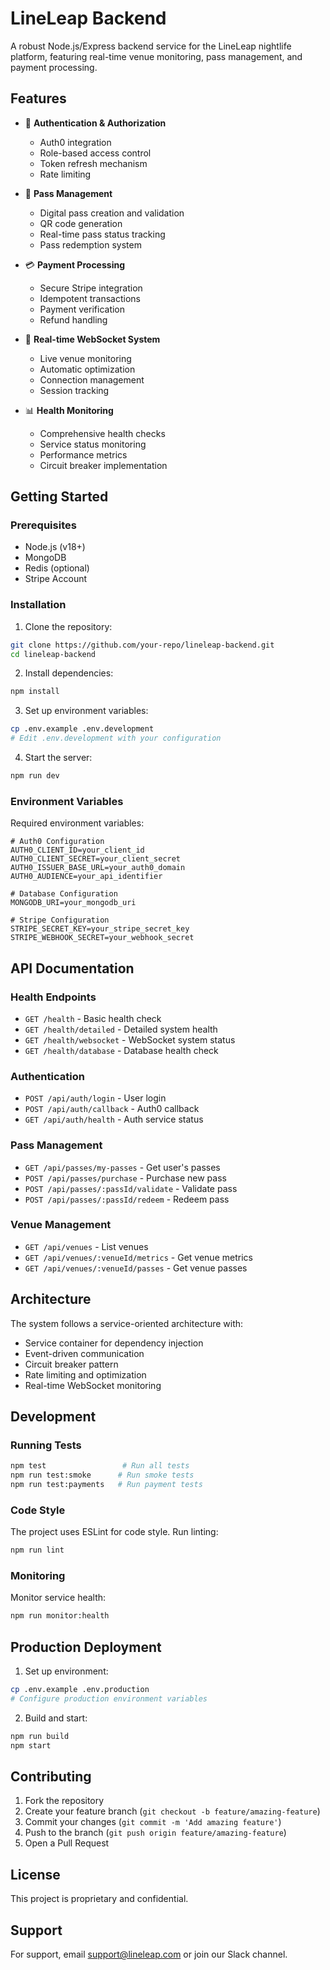 # LineLeap Backend

A robust Node.js/Express backend service for the LineLeap nightlife platform, featuring real-time venue monitoring, pass management, and payment processing.

## Features

- 🔐 **Authentication & Authorization**
  - Auth0 integration
  - Role-based access control
  - Token refresh mechanism
  - Rate limiting

- 🎫 **Pass Management**
  - Digital pass creation and validation
  - QR code generation
  - Real-time pass status tracking
  - Pass redemption system

- 💳 **Payment Processing**
  - Secure Stripe integration
  - Idempotent transactions
  - Payment verification
  - Refund handling

- 🔄 **Real-time WebSocket System**
  - Live venue monitoring
  - Automatic optimization
  - Connection management
  - Session tracking

- 📊 **Health Monitoring**
  - Comprehensive health checks
  - Service status monitoring
  - Performance metrics
  - Circuit breaker implementation

## Getting Started

### Prerequisites

- Node.js (v18+)
- MongoDB
- Redis (optional)
- Stripe Account

### Installation

1. Clone the repository:
```bash
git clone https://github.com/your-repo/lineleap-backend.git
cd lineleap-backend
```

2. Install dependencies:
```bash
npm install
```

3. Set up environment variables:
```bash
cp .env.example .env.development
# Edit .env.development with your configuration
```

4. Start the server:
```bash
npm run dev
```

### Environment Variables

Required environment variables:
```
# Auth0 Configuration
AUTH0_CLIENT_ID=your_client_id
AUTH0_CLIENT_SECRET=your_client_secret
AUTH0_ISSUER_BASE_URL=your_auth0_domain
AUTH0_AUDIENCE=your_api_identifier

# Database Configuration
MONGODB_URI=your_mongodb_uri

# Stripe Configuration
STRIPE_SECRET_KEY=your_stripe_secret_key
STRIPE_WEBHOOK_SECRET=your_webhook_secret
```

## API Documentation

### Health Endpoints

- `GET /health` - Basic health check
- `GET /health/detailed` - Detailed system health
- `GET /health/websocket` - WebSocket system status
- `GET /health/database` - Database health check

### Authentication

- `POST /api/auth/login` - User login
- `POST /api/auth/callback` - Auth0 callback
- `GET /api/auth/health` - Auth service status

### Pass Management

- `GET /api/passes/my-passes` - Get user's passes
- `POST /api/passes/purchase` - Purchase new pass
- `POST /api/passes/:passId/validate` - Validate pass
- `POST /api/passes/:passId/redeem` - Redeem pass

### Venue Management

- `GET /api/venues` - List venues
- `GET /api/venues/:venueId/metrics` - Get venue metrics
- `GET /api/venues/:venueId/passes` - Get venue passes

## Architecture

The system follows a service-oriented architecture with:
- Service container for dependency injection
- Event-driven communication
- Circuit breaker pattern
- Rate limiting and optimization
- Real-time WebSocket monitoring

## Development

### Running Tests
```bash
npm test                 # Run all tests
npm run test:smoke      # Run smoke tests
npm run test:payments   # Run payment tests
```

### Code Style
The project uses ESLint for code style. Run linting:
```bash
npm run lint
```

### Monitoring
Monitor service health:
```bash
npm run monitor:health
```

## Production Deployment

1. Set up environment:
```bash
cp .env.example .env.production
# Configure production environment variables
```

2. Build and start:
```bash
npm run build
npm start
```

## Contributing

1. Fork the repository
2. Create your feature branch (`git checkout -b feature/amazing-feature`)
3. Commit your changes (`git commit -m 'Add amazing feature'`)
4. Push to the branch (`git push origin feature/amazing-feature`)
5. Open a Pull Request

## License

This project is proprietary and confidential.

## Support

For support, email support@lineleap.com or join our Slack channel. 